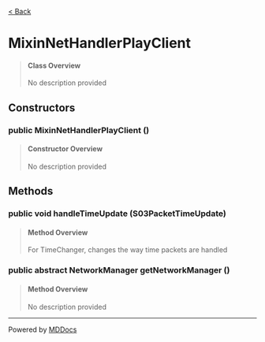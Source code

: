 [< Back](README.md)
# MixinNetHandlerPlayClient #
>#### Class Overview ####
>No description provided
## Constructors ##
### public MixinNetHandlerPlayClient () ###
>#### Constructor Overview ####
>No description provided
>
## Methods ##
### public void handleTimeUpdate (S03PacketTimeUpdate) ###
>#### Method Overview ####
>For TimeChanger, changes the way time packets are handled
>
### public abstract NetworkManager getNetworkManager () ###
>#### Method Overview ####
>No description provided
>

---
Powered by [MDDocs](https://github.com/VRCube/MDDocs)